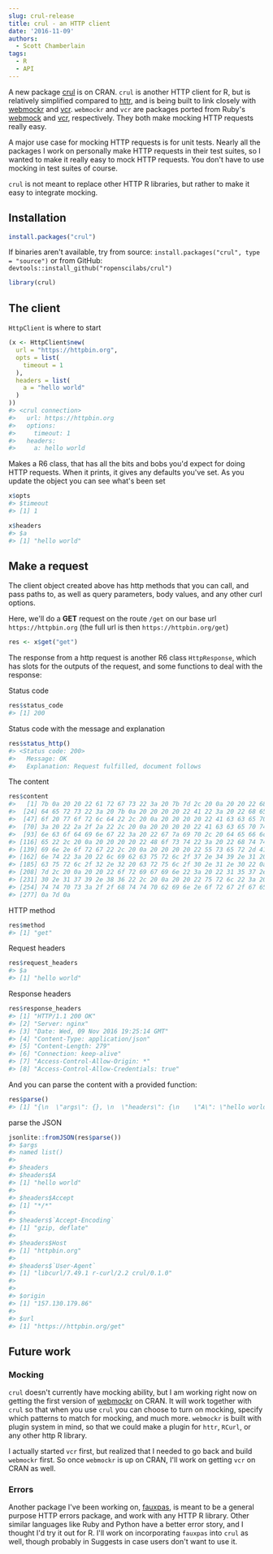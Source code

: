 ```yaml
---
slug: crul-release
title: crul - an HTTP client
date: '2016-11-09'
authors:
  - Scott Chamberlain
tags:
  - R
  - API
---
```


A new package [crul](https://cran.rstudio.com/web/packages/crul) is
on CRAN. `crul` is another HTTP client for R, but is relatively simplified
compared to [httr](https://github.com/hadley/httr), and is being built
to link closely with [webmockr][webmockr] and [vcr][vcr]. `webmockr` and
`vcr` are packages ported from Ruby's [webmock](https://github.com/bblimke/webmock)
and [vcr](https://github.com/vcr/vcr), respectively.
They both make mocking HTTP requests really easy.

A major use case for mocking HTTP requests is for unit tests. Nearly all the
packages I work on personally make HTTP
requests in their test suites, so I wanted to make it really easy to
mock HTTP requests. You don't have to use mocking in test suites of course.

`crul` is not meant to replace other HTTP R libraries, but rather to make it
easy to integrate mocking.

## Installation


```r
install.packages("crul")
```

If binaries aren't available, try from source:
`install.packages("crul", type = "source")` or from GitHub:
`devtools::install_github("ropenscilabs/crul")`


```r
library(crul)
```

## The client

`HttpClient` is where to start


```r
(x <- HttpClient$new(
  url = "https://httpbin.org",
  opts = list(
    timeout = 1
  ),
  headers = list(
    a = "hello world"
  )
))
#> <crul connection>
#>   url: https://httpbin.org
#>   options:
#>     timeout: 1
#>   headers:
#>     a: hello world
```

Makes a R6 class, that has all the bits and bobs you'd expect for doing HTTP
requests. When it prints, it gives any defaults you've set. As you update
the object you can see what's been set


```r
x$opts
#> $timeout
#> [1] 1
```


```r
x$headers
#> $a
#> [1] "hello world"
```

## Make a request

The client object created above has http methods that you can call,
and pass paths to, as well as query parameters, body values, and any other
curl options.

Here, we'll do a __GET__ request on the route `/get` on our base url
`https://httpbin.org` (the full url is then `https://httpbin.org/get`)


```r
res <- x$get("get")
```

The response from a http request is another R6 class `HttpResponse`, which
has slots for the outputs of the request, and some functions to deal with
the response:

Status code


```r
res$status_code
#> [1] 200
```

Status code with the message and explanation


```r
res$status_http()
#> <Status code: 200>
#>   Message: OK
#>   Explanation: Request fulfilled, document follows
```

The content


```r
res$content
#>   [1] 7b 0a 20 20 22 61 72 67 73 22 3a 20 7b 7d 2c 20 0a 20 20 22 68 65 61
#>  [24] 64 65 72 73 22 3a 20 7b 0a 20 20 20 20 22 41 22 3a 20 22 68 65 6c 6c
#>  [47] 6f 20 77 6f 72 6c 64 22 2c 20 0a 20 20 20 20 22 41 63 63 65 70 74 22
#>  [70] 3a 20 22 2a 2f 2a 22 2c 20 0a 20 20 20 20 22 41 63 63 65 70 74 2d 45
#>  [93] 6e 63 6f 64 69 6e 67 22 3a 20 22 67 7a 69 70 2c 20 64 65 66 6c 61 74
#> [116] 65 22 2c 20 0a 20 20 20 20 22 48 6f 73 74 22 3a 20 22 68 74 74 70 62
#> [139] 69 6e 2e 6f 72 67 22 2c 20 0a 20 20 20 20 22 55 73 65 72 2d 41 67 65
#> [162] 6e 74 22 3a 20 22 6c 69 62 63 75 72 6c 2f 37 2e 34 39 2e 31 20 72 2d
#> [185] 63 75 72 6c 2f 32 2e 32 20 63 72 75 6c 2f 30 2e 31 2e 30 22 0a 20 20
#> [208] 7d 2c 20 0a 20 20 22 6f 72 69 67 69 6e 22 3a 20 22 31 35 37 2e 31 33
#> [231] 30 2e 31 37 39 2e 38 36 22 2c 20 0a 20 20 22 75 72 6c 22 3a 20 22 68
#> [254] 74 74 70 73 3a 2f 2f 68 74 74 70 62 69 6e 2e 6f 72 67 2f 67 65 74 22
#> [277] 0a 7d 0a
```

HTTP method


```r
res$method
#> [1] "get"
```

Request headers


```r
res$request_headers
#> $a
#> [1] "hello world"
```

Response headers


```r
res$response_headers
#> [1] "HTTP/1.1 200 OK"
#> [2] "Server: nginx"
#> [3] "Date: Wed, 09 Nov 2016 19:25:14 GMT"
#> [4] "Content-Type: application/json"
#> [5] "Content-Length: 279"
#> [6] "Connection: keep-alive"
#> [7] "Access-Control-Allow-Origin: *"
#> [8] "Access-Control-Allow-Credentials: true"
```

And you can parse the content with a provided function:


```r
res$parse()
#> [1] "{\n  \"args\": {}, \n  \"headers\": {\n    \"A\": \"hello world\", \n    \"Accept\": \"*/*\", \n    \"Accept-Encoding\": \"gzip, deflate\", \n    \"Host\": \"httpbin.org\", \n    \"User-Agent\": \"libcurl/7.49.1 r-curl/2.2 crul/0.1.0\"\n  }, \n  \"origin\": \"157.130.179.86\", \n  \"url\": \"https://httpbin.org/get\"\n}\n"
```

parse the JSON


```r
jsonlite::fromJSON(res$parse())
#> $args
#> named list()
#>
#> $headers
#> $headers$A
#> [1] "hello world"
#>
#> $headers$Accept
#> [1] "*/*"
#>
#> $headers$`Accept-Encoding`
#> [1] "gzip, deflate"
#>
#> $headers$Host
#> [1] "httpbin.org"
#>
#> $headers$`User-Agent`
#> [1] "libcurl/7.49.1 r-curl/2.2 crul/0.1.0"
#>
#>
#> $origin
#> [1] "157.130.179.86"
#>
#> $url
#> [1] "https://httpbin.org/get"
```

## Future work

### Mocking

`crul` doesn't currently have mocking ability, but I am working right now on
getting the first version of [webmockr][webmockr] on
CRAN. It will work together with `crul` so that when you use `crul` you can
choose to turn on mocking, specify which patterns to match for mocking,
and much more.  `webmockr` is built with plugin system in mind, so that we
could make a plugin for `httr`, `RCurl`, or any other http R library.

I actually started `vcr` first, but realized that I needed to go back and
build `webmockr` first. So once `webmockr` is up on CRAN, I'll work on getting
`vcr` on CRAN as well.

### Errors

Another package I've been working on, [fauxpas][fauxpas], is meant to be a
general purpose HTTP errors package, and work with any HTTP R library.
Other similar languages like Ruby and Python have a better error story,
and I thought I'd try it out for R.  I'll work on incorporating `fauxpas`
into `crul` as well, though probably in Suggests in case users don't want
to use it.


[webmockr]: https://github.com/ropenscilabs/webmockr
[vcr]: https://github.com/ropenscilabs/vcr
[fauxpas]: https://github.com/sckott/fauxpas
